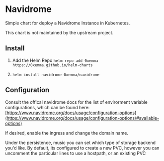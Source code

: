 # Navidrome

Simple chart for deploy a Navidrome Instance in Kubernetes.

This chart is not maintained by the upstream project.

## Install

1) Add the Helm Repo `helm repo add 0xemma https://0xemma.github.io/helm-charts`

2) `helm install navidrome 0xemma/navidrome`

## Configuration

Consult the offical navidrome docs for the list of envirorment variable configurations, which can be found here: [https://www.navidrome.org/docs/usage/configuration-options](https://www.navidrome.org/docs/usage/configuration-options/#available-options)

If desired, enable the ingress and change the domain name.

Under the persistence, music you can set which type of storage backend you'd like.
By default, its configured to create a new PVC, however you can uncomment the particular lines to use a hostpath, or an existing PVC
